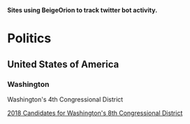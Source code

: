 **Sites using BeigeOrion to track twitter bot activity.**

# Politics

## United States of America

### Washington
Washington's 4th Congressional District

[2018 Candidates for Washington's 8th Congressional District](http://bots.seattlebot.net/8th/)

